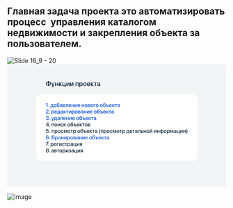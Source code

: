 ## Главная задача  проекта это  автоматизировать процесс  управления каталогом недвижимости и закрепления объекта за пользователем.
![Slide 16_9 - 20](https://github.com/user-attachments/assets/8d39d541-2ff3-4d98-8cb2-1fa45dabf0b2)<svg width="1920" height="1080" viewBox="0 0 1920 1080" fill="none" xmlns="http://www.w3.org/2000/svg">
<rect width="1920" height="1080" fill="#F3F4F6"/>
<rect x="253" y="265" width="1413" height="584" rx="48" fill="white"/>
<path d="M357.328 181.654V157.836C349.711 158.129 344.936 162.67 344.936 169.73C344.936 176.879 349.711 181.391 357.328 181.654ZM376.107 169.76C376.107 162.641 371.332 158.1 363.744 157.836V181.654C371.332 181.332 376.107 176.82 376.107 169.76ZM357.299 187.25C345.756 186.928 338.344 180.277 338.344 169.73C338.344 159.242 345.727 152.592 357.299 152.24V148.021H363.773V152.24C375.346 152.533 382.729 159.213 382.729 169.76C382.729 180.248 375.316 186.898 363.773 187.25V191.703H357.299V187.25ZM391.518 202.484C391.02 202.484 389.408 202.426 388.939 202.338V197.211C389.408 197.328 390.463 197.328 390.99 197.328C393.949 197.328 395.502 196.098 396.469 192.934C396.469 192.875 397.025 191.059 397.025 191.029L385.893 160.18H392.748L400.57 185.258H400.658L408.48 160.18H415.16L403.588 192.611C400.951 200.082 397.934 202.484 391.518 202.484ZM439.623 191V177.582H425.678V191H419.379V160.18H425.678V172.602H439.623V160.18H445.922V191H439.623ZM465.287 174.652L479.467 191H471.527L459.311 176.791H459.076V191H452.777V160.18H459.076V173.363H459.311L471.381 160.18H478.939L465.287 174.652ZM514.271 199.086H508.441V191H483.422V160.18H489.721V185.99H503.168V160.18H509.467V185.99H514.271V199.086ZM524.818 191H518.578V160.18H524.818V181.771H525.053L539.291 160.18H545.531V191H539.291V169.35H539.057L524.818 191ZM558.568 191H552.328V160.18H558.568V181.771H558.803L573.041 160.18H579.281V191H573.041V169.35H572.807L558.568 191ZM618.217 191V165.189H604.564V191H598.266V160.18H624.545V191H618.217ZM647.455 159.682C655.277 159.682 660.434 165.834 660.434 175.59C660.434 185.346 655.307 191.527 647.572 191.527C643.148 191.527 639.633 189.359 637.875 185.932H637.729V201.195H631.4V160.18H637.523V165.482H637.641C639.457 161.938 643.002 159.682 647.455 159.682ZM645.785 186.166C650.795 186.166 653.93 182.064 653.93 175.59C653.93 169.145 650.795 165.014 645.785 165.014C640.951 165.014 637.699 169.232 637.699 175.59C637.699 182.006 640.922 186.166 645.785 186.166ZM679.154 191.586C670.336 191.586 664.535 185.521 664.535 175.59C664.535 165.688 670.365 159.623 679.154 159.623C687.943 159.623 693.773 165.688 693.773 175.59C693.773 185.521 687.973 191.586 679.154 191.586ZM679.154 186.371C684.135 186.371 687.328 182.445 687.328 175.59C687.328 168.764 684.105 164.838 679.154 164.838C674.203 164.838 670.98 168.764 670.98 175.59C670.98 182.445 674.203 186.371 679.154 186.371ZM712.143 164.721C707.719 164.721 704.613 168.09 704.291 172.748H719.701C719.555 168.031 716.566 164.721 712.143 164.721ZM719.672 181.947H725.678C724.799 187.572 719.467 191.586 712.406 191.586C703.354 191.586 697.875 185.463 697.875 175.736C697.875 166.068 703.441 159.623 712.143 159.623C720.697 159.623 726.029 165.658 726.029 175.004V177.172H704.262V177.553C704.262 182.914 707.484 186.459 712.553 186.459C716.156 186.459 718.822 184.643 719.672 181.947ZM743.959 174.652L758.139 191H750.199L737.982 176.791H737.748V191H731.449V160.18H737.748V173.363H737.982L750.053 160.18H757.611L743.959 174.652ZM784.828 160.18V165.189H775.16V191H768.861V165.189H759.193V160.18H784.828ZM799.271 186.518C803.695 186.518 807.152 183.471 807.152 179.457V177.025L799.564 177.494C795.785 177.758 793.646 179.428 793.646 182.064C793.646 184.76 795.873 186.518 799.271 186.518ZM797.514 191.527C791.479 191.527 787.26 187.777 787.26 182.24C787.26 176.85 791.391 173.539 798.715 173.129L807.152 172.631V170.258C807.152 166.83 804.838 164.779 800.971 164.779C797.309 164.779 795.023 166.537 794.467 169.291H788.49C788.842 163.725 793.588 159.623 801.205 159.623C808.676 159.623 813.451 163.578 813.451 169.76V191H807.387V185.932H807.24C805.453 189.359 801.557 191.527 797.514 191.527Z" fill="#0A2036"/>
<path d="M347.18 375V346.383H347.062L338.227 352.664V347.508L347.133 341.18H352.312V375H347.18ZM363.258 375.258C361.547 375.258 360.188 373.898 360.188 372.188C360.188 370.477 361.547 369.117 363.258 369.117C364.969 369.117 366.328 370.477 366.328 372.188C366.328 373.898 364.969 375.258 363.258 375.258ZM395.906 370.992V354.352H387.328L386.648 363.773C386.461 366.68 385.852 369.211 384.727 370.805V370.992H395.906ZM381.891 381.469H377.227V370.992H379.219C381.023 369.867 381.844 366.891 382.078 363.562L382.969 350.344H400.945V370.992H404.766V381.469H400.078V375H381.891V381.469ZM418.805 375.469C411.75 375.469 407.109 370.617 407.109 362.672C407.109 354.75 411.773 349.898 418.805 349.898C425.836 349.898 430.5 354.75 430.5 362.672C430.5 370.617 425.859 375.469 418.805 375.469ZM418.805 371.297C422.789 371.297 425.344 368.156 425.344 362.672C425.344 357.211 422.766 354.07 418.805 354.07C414.844 354.07 412.266 357.211 412.266 362.672C412.266 368.156 414.844 371.297 418.805 371.297ZM445.852 375.469C438.141 375.469 433.969 370.43 433.969 360.68C433.969 346.992 437.953 341.438 447.328 341.109L449.531 341.039C452.18 340.922 454.852 340.43 455.977 339.82V344.016C455.344 344.602 452.836 345.211 449.812 345.328L447.656 345.398C441.07 345.633 438.984 348.586 438.07 355.547H438.258C439.828 352.641 442.805 351.047 446.672 351.047C453.328 351.047 457.594 355.688 457.594 362.953C457.594 370.711 453.117 375.469 445.852 375.469ZM445.805 371.227C449.977 371.227 452.414 368.273 452.414 363.023C452.414 358.031 449.977 355.172 445.805 355.172C441.609 355.172 439.148 358.031 439.148 363.023C439.148 368.273 441.586 371.227 445.805 371.227ZM470.602 371.414C474.141 371.414 476.906 368.977 476.906 365.766V363.82L470.836 364.195C467.812 364.406 466.102 365.742 466.102 367.852C466.102 370.008 467.883 371.414 470.602 371.414ZM469.195 375.422C464.367 375.422 460.992 372.422 460.992 367.992C460.992 363.68 464.297 361.031 470.156 360.703L476.906 360.305V358.406C476.906 355.664 475.055 354.023 471.961 354.023C469.031 354.023 467.203 355.43 466.758 357.633H461.977C462.258 353.18 466.055 349.898 472.148 349.898C478.125 349.898 481.945 353.062 481.945 358.008V375H477.094V370.945H476.977C475.547 373.688 472.43 375.422 469.195 375.422ZM497.438 354.023H492.258V360.492H496.945C499.805 360.492 501.234 359.391 501.234 357.211C501.234 355.172 499.898 354.023 497.438 354.023ZM497.273 364.031H492.258V371.32H497.836C500.695 371.32 502.242 370.055 502.242 367.688C502.242 365.25 500.602 364.031 497.273 364.031ZM487.266 375V350.344H498.469C503.273 350.344 506.18 352.734 506.18 356.625C506.18 359.18 504.352 361.5 501.984 361.945V362.133C505.172 362.555 507.281 364.805 507.281 367.898C507.281 372.234 503.953 375 498.609 375H487.266ZM518.719 363.773C518.25 370.758 516.492 375.234 510.961 375.234C510.141 375.234 509.555 375.094 509.25 374.977V370.523C509.484 370.594 509.953 370.711 510.586 370.711C512.977 370.711 513.82 367.852 514.102 363.562L514.945 350.344H532.031V375H526.992V354.352H519.398L518.719 363.773ZM547.805 353.977C544.266 353.977 541.781 356.672 541.523 360.398H553.852C553.734 356.625 551.344 353.977 547.805 353.977ZM553.828 367.758H558.633C557.93 372.258 553.664 375.469 548.016 375.469C540.773 375.469 536.391 370.57 536.391 362.789C536.391 355.055 540.844 349.898 547.805 349.898C554.648 349.898 558.914 354.727 558.914 362.203V363.938H541.5V364.242C541.5 368.531 544.078 371.367 548.133 371.367C551.016 371.367 553.148 369.914 553.828 367.758ZM579.445 375V364.266H568.289V375H563.25V350.344H568.289V360.281H579.445V350.344H584.484V375H579.445ZM594.961 375H589.969V350.344H594.961V367.617H595.148L606.539 350.344H611.531V375H606.539V357.68H606.352L594.961 375ZM627.305 353.977C623.766 353.977 621.281 356.672 621.023 360.398H633.352C633.234 356.625 630.844 353.977 627.305 353.977ZM633.328 367.758H638.133C637.43 372.258 633.164 375.469 627.516 375.469C620.273 375.469 615.891 370.57 615.891 362.789C615.891 355.055 620.344 349.898 627.305 349.898C634.148 349.898 638.414 354.727 638.414 362.203V363.938H621V364.242C621 368.531 623.578 371.367 627.633 371.367C630.516 371.367 632.648 369.914 633.328 367.758ZM668.695 375V364.266H657.539V375H652.5V350.344H657.539V360.281H668.695V350.344H673.734V375H668.695ZM689.836 375.469C682.781 375.469 678.141 370.617 678.141 362.672C678.141 354.75 682.805 349.898 689.836 349.898C696.867 349.898 701.531 354.75 701.531 362.672C701.531 370.617 696.891 375.469 689.836 375.469ZM689.836 371.297C693.82 371.297 696.375 368.156 696.375 362.672C696.375 357.211 693.797 354.07 689.836 354.07C685.875 354.07 683.297 357.211 683.297 362.672C683.297 368.156 685.875 371.297 689.836 371.297ZM716.062 354.023H710.883V360.492H715.57C718.43 360.492 719.859 359.391 719.859 357.211C719.859 355.172 718.523 354.023 716.062 354.023ZM715.898 364.031H710.883V371.32H716.461C719.32 371.32 720.867 370.055 720.867 367.688C720.867 365.25 719.227 364.031 715.898 364.031ZM705.891 375V350.344H717.094C721.898 350.344 724.805 352.734 724.805 356.625C724.805 359.18 722.977 361.5 720.609 361.945V362.133C723.797 362.555 725.906 364.805 725.906 367.898C725.906 372.234 722.578 375 717.234 375H705.891ZM741.023 375.469C733.969 375.469 729.328 370.617 729.328 362.672C729.328 354.75 733.992 349.898 741.023 349.898C748.055 349.898 752.719 354.75 752.719 362.672C752.719 370.617 748.078 375.469 741.023 375.469ZM741.023 371.297C745.008 371.297 747.562 368.156 747.562 362.672C747.562 357.211 744.984 354.07 741.023 354.07C737.062 354.07 734.484 357.211 734.484 362.672C734.484 368.156 737.062 371.297 741.023 371.297ZM773.414 354.352H762.117V375H757.078V350.344H773.414V354.352ZM787.477 375.469C780.422 375.469 775.781 370.617 775.781 362.672C775.781 354.75 780.445 349.898 787.477 349.898C794.508 349.898 799.172 354.75 799.172 362.672C799.172 370.617 794.531 375.469 787.477 375.469ZM787.477 371.297C791.461 371.297 794.016 368.156 794.016 362.672C794.016 357.211 791.438 354.07 787.477 354.07C783.516 354.07 780.938 357.211 780.938 362.672C780.938 368.156 783.516 371.297 787.477 371.297ZM823.898 375.469C816.844 375.469 812.203 370.617 812.203 362.672C812.203 354.75 816.867 349.898 823.898 349.898C830.93 349.898 835.594 354.75 835.594 362.672C835.594 370.617 830.953 375.469 823.898 375.469ZM823.898 371.297C827.883 371.297 830.438 368.156 830.438 362.672C830.438 357.211 827.859 354.07 823.898 354.07C819.938 354.07 817.359 357.211 817.359 362.672C817.359 368.156 819.938 371.297 823.898 371.297ZM850.945 375.469C843.234 375.469 839.062 370.43 839.062 360.68C839.062 346.992 843.047 341.438 852.422 341.109L854.625 341.039C857.273 340.922 859.945 340.43 861.07 339.82V344.016C860.438 344.602 857.93 345.211 854.906 345.328L852.75 345.398C846.164 345.633 844.078 348.586 843.164 355.547H843.352C844.922 352.641 847.898 351.047 851.766 351.047C858.422 351.047 862.688 355.688 862.688 362.953C862.688 370.711 858.211 375.469 850.945 375.469ZM850.898 371.227C855.07 371.227 857.508 368.273 857.508 363.023C857.508 358.031 855.07 355.172 850.898 355.172C846.703 355.172 844.242 358.031 844.242 363.023C844.242 368.273 846.68 371.227 850.898 371.227ZM880.688 375H870.961V354.352H864.445V350.344H876V357.961H880.688C886.43 357.961 890.086 361.266 890.086 366.469C890.086 371.695 886.43 375 880.688 375ZM880.266 361.922H876V371.016H880.266C883.172 371.016 885.07 369.188 885.07 366.469C885.07 363.727 883.172 361.922 880.266 361.922ZM904.664 353.977C901.125 353.977 898.641 356.672 898.383 360.398H910.711C910.594 356.625 908.203 353.977 904.664 353.977ZM910.688 367.758H915.492C914.789 372.258 910.523 375.469 904.875 375.469C897.633 375.469 893.25 370.57 893.25 362.789C893.25 355.055 897.703 349.898 904.664 349.898C911.508 349.898 915.773 354.727 915.773 362.203V363.938H898.359V364.242C898.359 368.531 900.938 371.367 904.992 371.367C907.875 371.367 910.008 369.914 910.688 367.758ZM930.117 361.922L941.461 375H935.109L925.336 363.633H925.148V375H920.109V350.344H925.148V360.891H925.336L934.992 350.344H941.039L930.117 361.922ZM962.812 350.344V354.352H955.078V375H950.039V354.352H942.305V350.344H962.812ZM974.367 371.414C977.906 371.414 980.672 368.977 980.672 365.766V363.82L974.602 364.195C971.578 364.406 969.867 365.742 969.867 367.852C969.867 370.008 971.648 371.414 974.367 371.414ZM972.961 375.422C968.133 375.422 964.758 372.422 964.758 367.992C964.758 363.68 968.062 361.031 973.922 360.703L980.672 360.305V358.406C980.672 355.664 978.82 354.023 975.727 354.023C972.797 354.023 970.969 355.43 970.523 357.633H965.742C966.023 353.18 969.82 349.898 975.914 349.898C981.891 349.898 985.711 353.062 985.711 358.008V375H980.859V370.945H980.742C979.312 373.688 976.195 375.422 972.961 375.422ZM338.344 408.094C338.344 402 343.242 397.547 349.969 397.547C356.414 397.547 361.219 401.648 361.219 407.016C361.219 410.953 359.109 413.883 354.164 418.945L345.703 427.453V427.57H361.758V432H338.625V428.438L350.836 415.992C354.961 411.703 356.039 409.922 356.039 407.273C356.039 404.273 353.32 401.883 349.805 401.883C346.102 401.883 343.312 404.555 343.312 408.07V408.141H338.344V408.094ZM370.102 432.258C368.391 432.258 367.031 430.898 367.031 429.188C367.031 427.477 368.391 426.117 370.102 426.117C371.812 426.117 373.172 427.477 373.172 429.188C373.172 430.898 371.812 432.258 370.102 432.258ZM399.211 406.945C405.469 406.945 409.594 411.867 409.594 419.672C409.594 427.477 405.492 432.422 399.305 432.422C395.766 432.422 392.953 430.688 391.547 427.945H391.43V440.156H386.367V407.344H391.266V411.586H391.359C392.812 408.75 395.648 406.945 399.211 406.945ZM397.875 428.133C401.883 428.133 404.391 424.852 404.391 419.672C404.391 414.516 401.883 411.211 397.875 411.211C394.008 411.211 391.406 414.586 391.406 419.672C391.406 424.805 393.984 428.133 397.875 428.133ZM424.289 410.977C420.75 410.977 418.266 413.672 418.008 417.398H430.336C430.219 413.625 427.828 410.977 424.289 410.977ZM430.312 424.758H435.117C434.414 429.258 430.148 432.469 424.5 432.469C417.258 432.469 412.875 427.57 412.875 419.789C412.875 412.055 417.328 406.898 424.289 406.898C431.133 406.898 435.398 411.727 435.398 419.203V420.938H417.984V421.242C417.984 425.531 420.562 428.367 424.617 428.367C427.5 428.367 429.633 426.914 430.312 424.758ZM455.719 427.992V411.352H447.141L446.461 420.773C446.273 423.68 445.664 426.211 444.539 427.805V427.992H455.719ZM441.703 438.469H437.039V427.992H439.031C440.836 426.867 441.656 423.891 441.891 420.562L442.781 407.344H460.758V427.992H464.578V438.469H459.891V432H441.703V438.469ZM476.648 428.414C480.188 428.414 482.953 425.977 482.953 422.766V420.82L476.883 421.195C473.859 421.406 472.148 422.742 472.148 424.852C472.148 427.008 473.93 428.414 476.648 428.414ZM475.242 432.422C470.414 432.422 467.039 429.422 467.039 424.992C467.039 420.68 470.344 418.031 476.203 417.703L482.953 417.305V415.406C482.953 412.664 481.102 411.023 478.008 411.023C475.078 411.023 473.25 412.43 472.805 414.633H468.023C468.305 410.18 472.102 406.898 478.195 406.898C484.172 406.898 487.992 410.062 487.992 415.008V432H483.141V427.945H483.023C481.594 430.688 478.477 432.422 475.242 432.422ZM503.32 418.922L514.664 432H508.312L498.539 420.633H498.352V432H493.312V407.344H498.352V417.891H498.539L508.195 407.344H514.242L503.32 418.922ZM536.016 407.344V411.352H528.281V432H523.242V411.352H515.508V407.344H536.016ZM544.711 432H539.719V407.344H544.711V424.617H544.898L556.289 407.344H561.281V432H556.289V414.68H556.102L544.711 432ZM579.586 406.945C585.844 406.945 589.969 411.867 589.969 419.672C589.969 427.477 585.867 432.422 579.68 432.422C576.141 432.422 573.328 430.688 571.922 427.945H571.805V440.156H566.742V407.344H571.641V411.586H571.734C573.188 408.75 576.023 406.945 579.586 406.945ZM578.25 428.133C582.258 428.133 584.766 424.852 584.766 419.672C584.766 414.516 582.258 411.211 578.25 411.211C574.383 411.211 571.781 414.586 571.781 419.672C571.781 424.805 574.359 428.133 578.25 428.133ZM604.945 432.469C597.891 432.469 593.25 427.617 593.25 419.672C593.25 411.75 597.914 406.898 604.945 406.898C611.977 406.898 616.641 411.75 616.641 419.672C616.641 427.617 612 432.469 604.945 432.469ZM604.945 428.297C608.93 428.297 611.484 425.156 611.484 419.672C611.484 414.211 608.906 411.07 604.945 411.07C600.984 411.07 598.406 414.211 598.406 419.672C598.406 425.156 600.984 428.297 604.945 428.297ZM631.172 411.023H625.992V417.492H630.68C633.539 417.492 634.969 416.391 634.969 414.211C634.969 412.172 633.633 411.023 631.172 411.023ZM631.008 421.031H625.992V428.32H631.57C634.43 428.32 635.977 427.055 635.977 424.688C635.977 422.25 634.336 421.031 631.008 421.031ZM621 432V407.344H632.203C637.008 407.344 639.914 409.734 639.914 413.625C639.914 416.18 638.086 418.5 635.719 418.945V419.133C638.906 419.555 641.016 421.805 641.016 424.898C641.016 429.234 637.688 432 632.344 432H621ZM654.164 428.414C657.703 428.414 660.469 425.977 660.469 422.766V420.82L654.398 421.195C651.375 421.406 649.664 422.742 649.664 424.852C649.664 427.008 651.445 428.414 654.164 428.414ZM652.758 432.422C647.93 432.422 644.555 429.422 644.555 424.992C644.555 420.68 647.859 418.031 653.719 417.703L660.469 417.305V415.406C660.469 412.664 658.617 411.023 655.523 411.023C652.594 411.023 650.766 412.43 650.32 414.633H645.539C645.82 410.18 649.617 406.898 655.711 406.898C661.688 406.898 665.508 410.062 665.508 415.008V432H660.656V427.945H660.539C659.109 430.688 655.992 432.422 652.758 432.422ZM687.023 432V421.266H675.867V432H670.828V407.344H675.867V417.281H687.023V407.344H692.062V432H687.023ZM702.539 432H697.547V407.344H702.539V424.617H702.727L714.117 407.344H719.109V432H714.117V414.68H713.93L702.539 432ZM734.883 410.977C731.344 410.977 728.859 413.672 728.602 417.398H740.93C740.812 413.625 738.422 410.977 734.883 410.977ZM740.906 424.758H745.711C745.008 429.258 740.742 432.469 735.094 432.469C727.852 432.469 723.469 427.57 723.469 419.789C723.469 412.055 727.922 406.898 734.883 406.898C741.727 406.898 745.992 411.727 745.992 419.203V420.938H728.578V421.242C728.578 425.531 731.156 428.367 735.211 428.367C738.094 428.367 740.227 426.914 740.906 424.758ZM770.695 432.469C763.641 432.469 759 427.617 759 419.672C759 411.75 763.664 406.898 770.695 406.898C777.727 406.898 782.391 411.75 782.391 419.672C782.391 427.617 777.75 432.469 770.695 432.469ZM770.695 428.297C774.68 428.297 777.234 425.156 777.234 419.672C777.234 414.211 774.656 411.07 770.695 411.07C766.734 411.07 764.156 414.211 764.156 419.672C764.156 425.156 766.734 428.297 770.695 428.297ZM797.742 432.469C790.031 432.469 785.859 427.43 785.859 417.68C785.859 403.992 789.844 398.438 799.219 398.109L801.422 398.039C804.07 397.922 806.742 397.43 807.867 396.82V401.016C807.234 401.602 804.727 402.211 801.703 402.328L799.547 402.398C792.961 402.633 790.875 405.586 789.961 412.547H790.148C791.719 409.641 794.695 408.047 798.562 408.047C805.219 408.047 809.484 412.688 809.484 419.953C809.484 427.711 805.008 432.469 797.742 432.469ZM797.695 428.227C801.867 428.227 804.305 425.273 804.305 420.023C804.305 415.031 801.867 412.172 797.695 412.172C793.5 412.172 791.039 415.031 791.039 420.023C791.039 425.273 793.477 428.227 797.695 428.227ZM827.484 432H817.758V411.352H811.242V407.344H822.797V414.961H827.484C833.227 414.961 836.883 418.266 836.883 423.469C836.883 428.695 833.227 432 827.484 432ZM827.062 418.922H822.797V428.016H827.062C829.969 428.016 831.867 426.188 831.867 423.469C831.867 420.727 829.969 418.922 827.062 418.922ZM851.461 410.977C847.922 410.977 845.438 413.672 845.18 417.398H857.508C857.391 413.625 855 410.977 851.461 410.977ZM857.484 424.758H862.289C861.586 429.258 857.32 432.469 851.672 432.469C844.43 432.469 840.047 427.57 840.047 419.789C840.047 412.055 844.5 406.898 851.461 406.898C858.305 406.898 862.57 411.727 862.57 419.203V420.938H845.156V421.242C845.156 425.531 847.734 428.367 851.789 428.367C854.672 428.367 856.805 426.914 857.484 424.758ZM876.914 418.922L888.258 432H881.906L872.133 420.633H871.945V432H866.906V407.344H871.945V417.891H872.133L881.789 407.344H887.836L876.914 418.922ZM909.609 407.344V411.352H901.875V432H896.836V411.352H889.102V407.344H909.609ZM921.164 428.414C924.703 428.414 927.469 425.977 927.469 422.766V420.82L921.398 421.195C918.375 421.406 916.664 422.742 916.664 424.852C916.664 427.008 918.445 428.414 921.164 428.414ZM919.758 432.422C914.93 432.422 911.555 429.422 911.555 424.992C911.555 420.68 914.859 418.031 920.719 417.703L927.469 417.305V415.406C927.469 412.664 925.617 411.023 922.523 411.023C919.594 411.023 917.766 412.43 917.32 414.633H912.539C912.82 410.18 916.617 406.898 922.711 406.898C928.688 406.898 932.508 410.062 932.508 415.008V432H927.656V427.945H927.539C926.109 430.688 922.992 432.422 919.758 432.422ZM345.984 473.695V469.57H350.062C353.719 469.57 356.227 467.273 356.227 464.086C356.227 460.945 354.07 458.859 350.062 458.859C346.406 458.859 343.969 460.969 343.664 464.297H338.719C339.117 458.367 343.594 454.547 350.297 454.547C356.695 454.547 361.359 458.18 361.359 463.383C361.359 467.602 358.594 470.625 354.398 471.375V471.469C359.484 471.82 362.766 474.938 362.766 479.672C362.766 485.578 357.398 489.633 350.344 489.633C343.055 489.633 338.367 485.625 338.039 479.789H343.078C343.406 483.023 346.078 485.25 350.344 485.25C354.469 485.25 357.422 482.906 357.422 479.602C357.422 475.945 354.656 473.695 350.203 473.695H345.984ZM370.758 489.258C369.047 489.258 367.688 487.898 367.688 486.188C367.688 484.477 369.047 483.117 370.758 483.117C372.469 483.117 373.828 484.477 373.828 486.188C373.828 487.898 372.469 489.258 370.758 489.258ZM389.461 498.188C389.062 498.188 387.773 498.141 387.398 498.07V493.969C387.773 494.062 388.617 494.062 389.039 494.062C391.406 494.062 392.648 493.078 393.422 490.547C393.422 490.5 393.867 489.047 393.867 489.023L384.961 464.344H390.445L396.703 484.406H396.773L403.031 464.344H408.375L399.117 490.289C397.008 496.266 394.594 498.188 389.461 498.188ZM427.312 484.992V468.352H418.734L418.055 477.773C417.867 480.68 417.258 483.211 416.133 484.805V484.992H427.312ZM413.297 495.469H408.633V484.992H410.625C412.43 483.867 413.25 480.891 413.484 477.562L414.375 464.344H432.352V484.992H436.172V495.469H431.484V489H413.297V495.469ZM448.242 485.414C451.781 485.414 454.547 482.977 454.547 479.766V477.82L448.477 478.195C445.453 478.406 443.742 479.742 443.742 481.852C443.742 484.008 445.523 485.414 448.242 485.414ZM446.836 489.422C442.008 489.422 438.633 486.422 438.633 481.992C438.633 477.68 441.938 475.031 447.797 474.703L454.547 474.305V472.406C454.547 469.664 452.695 468.023 449.602 468.023C446.672 468.023 444.844 469.43 444.398 471.633H439.617C439.898 467.18 443.695 463.898 449.789 463.898C455.766 463.898 459.586 467.062 459.586 472.008V489H454.734V484.945H454.617C453.188 487.688 450.07 489.422 446.836 489.422ZM472.359 477.773C471.891 484.758 470.133 489.234 464.602 489.234C463.781 489.234 463.195 489.094 462.891 488.977V484.523C463.125 484.594 463.594 484.711 464.227 484.711C466.617 484.711 467.461 481.852 467.742 477.562L468.586 464.344H485.672V489H480.633V468.352H473.039L472.359 477.773ZM501.445 467.977C497.906 467.977 495.422 470.672 495.164 474.398H507.492C507.375 470.625 504.984 467.977 501.445 467.977ZM507.469 481.758H512.273C511.57 486.258 507.305 489.469 501.656 489.469C494.414 489.469 490.031 484.57 490.031 476.789C490.031 469.055 494.484 463.898 501.445 463.898C508.289 463.898 512.555 468.727 512.555 476.203V477.938H495.141V478.242C495.141 482.531 497.719 485.367 501.773 485.367C504.656 485.367 506.789 483.914 507.469 481.758ZM533.086 489V478.266H521.93V489H516.891V464.344H521.93V474.281H533.086V464.344H538.125V489H533.086ZM548.602 489H543.609V464.344H548.602V481.617H548.789L560.18 464.344H565.172V489H560.18V471.68H559.992L548.602 489ZM580.945 467.977C577.406 467.977 574.922 470.672 574.664 474.398H586.992C586.875 470.625 584.484 467.977 580.945 467.977ZM586.969 481.758H591.773C591.07 486.258 586.805 489.469 581.156 489.469C573.914 489.469 569.531 484.57 569.531 476.789C569.531 469.055 573.984 463.898 580.945 463.898C587.789 463.898 592.055 468.727 592.055 476.203V477.938H574.641V478.242C574.641 482.531 577.219 485.367 581.273 485.367C584.156 485.367 586.289 483.914 586.969 481.758ZM616.758 489.469C609.703 489.469 605.062 484.617 605.062 476.672C605.062 468.75 609.727 463.898 616.758 463.898C623.789 463.898 628.453 468.75 628.453 476.672C628.453 484.617 623.812 489.469 616.758 489.469ZM616.758 485.297C620.742 485.297 623.297 482.156 623.297 476.672C623.297 471.211 620.719 468.07 616.758 468.07C612.797 468.07 610.219 471.211 610.219 476.672C610.219 482.156 612.797 485.297 616.758 485.297ZM643.805 489.469C636.094 489.469 631.922 484.43 631.922 474.68C631.922 460.992 635.906 455.438 645.281 455.109L647.484 455.039C650.133 454.922 652.805 454.43 653.93 453.82V458.016C653.297 458.602 650.789 459.211 647.766 459.328L645.609 459.398C639.023 459.633 636.938 462.586 636.023 469.547H636.211C637.781 466.641 640.758 465.047 644.625 465.047C651.281 465.047 655.547 469.688 655.547 476.953C655.547 484.711 651.07 489.469 643.805 489.469ZM643.758 485.227C647.93 485.227 650.367 482.273 650.367 477.023C650.367 472.031 647.93 469.172 643.758 469.172C639.562 469.172 637.102 472.031 637.102 477.023C637.102 482.273 639.539 485.227 643.758 485.227ZM673.547 489H663.82V468.352H657.305V464.344H668.859V471.961H673.547C679.289 471.961 682.945 475.266 682.945 480.469C682.945 485.695 679.289 489 673.547 489ZM673.125 475.922H668.859V485.016H673.125C676.031 485.016 677.93 483.188 677.93 480.469C677.93 477.727 676.031 475.922 673.125 475.922ZM697.523 467.977C693.984 467.977 691.5 470.672 691.242 474.398H703.57C703.453 470.625 701.062 467.977 697.523 467.977ZM703.547 481.758H708.352C707.648 486.258 703.383 489.469 697.734 489.469C690.492 489.469 686.109 484.57 686.109 476.789C686.109 469.055 690.562 463.898 697.523 463.898C704.367 463.898 708.633 468.727 708.633 476.203V477.938H691.219V478.242C691.219 482.531 693.797 485.367 697.852 485.367C700.734 485.367 702.867 483.914 703.547 481.758ZM722.977 475.922L734.32 489H727.969L718.195 477.633H718.008V489H712.969V464.344H718.008V474.891H718.195L727.852 464.344H733.898L722.977 475.922ZM755.672 464.344V468.352H747.938V489H742.898V468.352H735.164V464.344H755.672ZM767.227 485.414C770.766 485.414 773.531 482.977 773.531 479.766V477.82L767.461 478.195C764.438 478.406 762.727 479.742 762.727 481.852C762.727 484.008 764.508 485.414 767.227 485.414ZM765.82 489.422C760.992 489.422 757.617 486.422 757.617 481.992C757.617 477.68 760.922 475.031 766.781 474.703L773.531 474.305V472.406C773.531 469.664 771.68 468.023 768.586 468.023C765.656 468.023 763.828 469.43 763.383 471.633H758.602C758.883 467.18 762.68 463.898 768.773 463.898C774.75 463.898 778.57 467.062 778.57 472.008V489H773.719V484.945H773.602C772.172 487.688 769.055 489.422 765.82 489.422ZM351.352 660.656C346.359 660.656 342.352 658.102 340.148 653.531C338.766 650.836 338.062 647.508 338.062 643.547C338.062 632.227 343.125 625.523 351.586 625.523C357.562 625.523 362.203 629.109 363.234 634.5H357.984C357.164 631.734 354.633 629.93 351.539 629.93C346.219 629.93 343.125 634.758 343.102 643.266H343.195C344.672 639.984 348.258 637.781 352.477 637.781C358.922 637.781 363.703 642.539 363.703 648.961C363.703 655.734 358.523 660.656 351.352 660.656ZM351.305 656.227C355.289 656.227 358.477 653.086 358.477 649.125C358.477 645.023 355.5 642.07 351.352 642.07C347.227 642.07 344.156 645.023 344.156 649.031C344.156 653.039 347.273 656.227 351.305 656.227ZM371.648 660.258C369.938 660.258 368.578 658.898 368.578 657.188C368.578 655.477 369.938 654.117 371.648 654.117C373.359 654.117 374.719 655.477 374.719 657.188C374.719 658.898 373.359 660.258 371.648 660.258ZM401.414 660.469C393.703 660.469 389.531 655.43 389.531 645.68C389.531 631.992 393.516 626.438 402.891 626.109L405.094 626.039C407.742 625.922 410.414 625.43 411.539 624.82V629.016C410.906 629.602 408.398 630.211 405.375 630.328L403.219 630.398C396.633 630.633 394.547 633.586 393.633 640.547H393.82C395.391 637.641 398.367 636.047 402.234 636.047C408.891 636.047 413.156 640.688 413.156 647.953C413.156 655.711 408.68 660.469 401.414 660.469ZM401.367 656.227C405.539 656.227 407.977 653.273 407.977 648.023C407.977 643.031 405.539 640.172 401.367 640.172C397.172 640.172 394.711 643.031 394.711 648.023C394.711 653.273 397.148 656.227 401.367 656.227ZM430.383 634.945C436.641 634.945 440.766 639.867 440.766 647.672C440.766 655.477 436.664 660.422 430.477 660.422C426.938 660.422 424.125 658.688 422.719 655.945H422.602V668.156H417.539V635.344H422.438V639.586H422.531C423.984 636.75 426.82 634.945 430.383 634.945ZM429.047 656.133C433.055 656.133 435.562 652.852 435.562 647.672C435.562 642.516 433.055 639.211 429.047 639.211C425.18 639.211 422.578 642.586 422.578 647.672C422.578 652.805 425.156 656.133 429.047 656.133ZM455.742 660.469C448.688 660.469 444.047 655.617 444.047 647.672C444.047 639.75 448.711 634.898 455.742 634.898C462.773 634.898 467.438 639.75 467.438 647.672C467.438 655.617 462.797 660.469 455.742 660.469ZM455.742 656.297C459.727 656.297 462.281 653.156 462.281 647.672C462.281 642.211 459.703 639.07 455.742 639.07C451.781 639.07 449.203 642.211 449.203 647.672C449.203 653.156 451.781 656.297 455.742 656.297ZM487.992 660V649.266H476.836V660H471.797V635.344H476.836V645.281H487.992V635.344H493.031V660H487.992ZM503.508 660H498.516V635.344H503.508V652.617H503.695L515.086 635.344H520.078V660H515.086V642.68H514.898L503.508 660ZM538.383 634.945C544.641 634.945 548.766 639.867 548.766 647.672C548.766 655.477 544.664 660.422 538.477 660.422C534.938 660.422 532.125 658.688 530.719 655.945H530.602V668.156H525.539V635.344H530.438V639.586H530.531C531.984 636.75 534.82 634.945 538.383 634.945ZM537.047 656.133C541.055 656.133 543.562 652.852 543.562 647.672C543.562 642.516 541.055 639.211 537.047 639.211C533.18 639.211 530.578 642.586 530.578 647.672C530.578 652.805 533.156 656.133 537.047 656.133ZM563.742 660.469C556.688 660.469 552.047 655.617 552.047 647.672C552.047 639.75 556.711 634.898 563.742 634.898C570.773 634.898 575.438 639.75 575.438 647.672C575.438 655.617 570.797 660.469 563.742 660.469ZM563.742 656.297C567.727 656.297 570.281 653.156 570.281 647.672C570.281 642.211 567.703 639.07 563.742 639.07C559.781 639.07 557.203 642.211 557.203 647.672C557.203 653.156 559.781 656.297 563.742 656.297ZM589.969 639.023H584.789V645.492H589.477C592.336 645.492 593.766 644.391 593.766 642.211C593.766 640.172 592.43 639.023 589.969 639.023ZM589.805 649.031H584.789V656.32H590.367C593.227 656.32 594.773 655.055 594.773 652.688C594.773 650.25 593.133 649.031 589.805 649.031ZM579.797 660V635.344H591C595.805 635.344 598.711 637.734 598.711 641.625C598.711 644.18 596.883 646.5 594.516 646.945V647.133C597.703 647.555 599.812 649.805 599.812 652.898C599.812 657.234 596.484 660 591.141 660H579.797ZM612.961 656.414C616.5 656.414 619.266 653.977 619.266 650.766V648.82L613.195 649.195C610.172 649.406 608.461 650.742 608.461 652.852C608.461 655.008 610.242 656.414 612.961 656.414ZM611.555 660.422C606.727 660.422 603.352 657.422 603.352 652.992C603.352 648.68 606.656 646.031 612.516 645.703L619.266 645.305V643.406C619.266 640.664 617.414 639.023 614.32 639.023C611.391 639.023 609.562 640.43 609.117 642.633H604.336C604.617 638.18 608.414 634.898 614.508 634.898C620.484 634.898 624.305 638.062 624.305 643.008V660H619.453V655.945H619.336C617.906 658.688 614.789 660.422 611.555 660.422ZM645.82 660V649.266H634.664V660H629.625V635.344H634.664V645.281H645.82V635.344H650.859V660H645.82ZM661.336 660H656.344V635.344H661.336V652.617H661.523L672.914 635.344H677.906V660H672.914V642.68H672.727L661.336 660ZM693.68 638.977C690.141 638.977 687.656 641.672 687.398 645.398H699.727C699.609 641.625 697.219 638.977 693.68 638.977ZM699.703 652.758H704.508C703.805 657.258 699.539 660.469 693.891 660.469C686.648 660.469 682.266 655.57 682.266 647.789C682.266 640.055 686.719 634.898 693.68 634.898C700.523 634.898 704.789 639.727 704.789 647.203V648.938H687.375V649.242C687.375 653.531 689.953 656.367 694.008 656.367C696.891 656.367 699.023 654.914 699.703 652.758ZM729.492 660.469C722.438 660.469 717.797 655.617 717.797 647.672C717.797 639.75 722.461 634.898 729.492 634.898C736.523 634.898 741.188 639.75 741.188 647.672C741.188 655.617 736.547 660.469 729.492 660.469ZM729.492 656.297C733.477 656.297 736.031 653.156 736.031 647.672C736.031 642.211 733.453 639.07 729.492 639.07C725.531 639.07 722.953 642.211 722.953 647.672C722.953 653.156 725.531 656.297 729.492 656.297ZM756.539 660.469C748.828 660.469 744.656 655.43 744.656 645.68C744.656 631.992 748.641 626.438 758.016 626.109L760.219 626.039C762.867 625.922 765.539 625.43 766.664 624.82V629.016C766.031 629.602 763.523 630.211 760.5 630.328L758.344 630.398C751.758 630.633 749.672 633.586 748.758 640.547H748.945C750.516 637.641 753.492 636.047 757.359 636.047C764.016 636.047 768.281 640.688 768.281 647.953C768.281 655.711 763.805 660.469 756.539 660.469ZM756.492 656.227C760.664 656.227 763.102 653.273 763.102 648.023C763.102 643.031 760.664 640.172 756.492 640.172C752.297 640.172 749.836 643.031 749.836 648.023C749.836 653.273 752.273 656.227 756.492 656.227ZM786.281 660H776.555V639.352H770.039V635.344H781.594V642.961H786.281C792.023 642.961 795.68 646.266 795.68 651.469C795.68 656.695 792.023 660 786.281 660ZM785.859 646.922H781.594V656.016H785.859C788.766 656.016 790.664 654.188 790.664 651.469C790.664 648.727 788.766 646.922 785.859 646.922ZM810.258 638.977C806.719 638.977 804.234 641.672 803.977 645.398H816.305C816.188 641.625 813.797 638.977 810.258 638.977ZM816.281 652.758H821.086C820.383 657.258 816.117 660.469 810.469 660.469C803.227 660.469 798.844 655.57 798.844 647.789C798.844 640.055 803.297 634.898 810.258 634.898C817.102 634.898 821.367 639.727 821.367 647.203V648.938H803.953V649.242C803.953 653.531 806.531 656.367 810.586 656.367C813.469 656.367 815.602 654.914 816.281 652.758ZM835.711 646.922L847.055 660H840.703L830.93 648.633H830.742V660H825.703V635.344H830.742V645.891H830.93L840.586 635.344H846.633L835.711 646.922ZM868.406 635.344V639.352H860.672V660H855.633V639.352H847.898V635.344H868.406ZM879.961 656.414C883.5 656.414 886.266 653.977 886.266 650.766V648.82L880.195 649.195C877.172 649.406 875.461 650.742 875.461 652.852C875.461 655.008 877.242 656.414 879.961 656.414ZM878.555 660.422C873.727 660.422 870.352 657.422 870.352 652.992C870.352 648.68 873.656 646.031 879.516 645.703L886.266 645.305V643.406C886.266 640.664 884.414 639.023 881.32 639.023C878.391 639.023 876.562 640.43 876.117 642.633H871.336C871.617 638.18 875.414 634.898 881.508 634.898C887.484 634.898 891.305 638.062 891.305 643.008V660H886.453V655.945H886.336C884.906 658.688 881.789 660.422 878.555 660.422Z" fill="#0A50DD"/>
<path d="M354.703 546V539.32H337.781V534.727C340.688 529.266 344.531 523.195 352.148 512.18H359.742V534.914H364.383V539.32H359.742V546H354.703ZM342.68 534.867V534.984H354.75V516.234H354.656C348.797 524.695 345.375 529.969 342.68 534.867ZM372.117 546.258C370.406 546.258 369.047 544.898 369.047 543.188C369.047 541.477 370.406 540.117 372.117 540.117C373.828 540.117 375.188 541.477 375.188 543.188C375.188 544.898 373.828 546.258 372.117 546.258ZM404.32 546V525.352H393.398V546H388.359V521.344H409.383V546H404.32ZM425.461 546.469C418.406 546.469 413.766 541.617 413.766 533.672C413.766 525.75 418.43 520.898 425.461 520.898C432.492 520.898 437.156 525.75 437.156 533.672C437.156 541.617 432.516 546.469 425.461 546.469ZM425.461 542.297C429.445 542.297 432 539.156 432 533.672C432 528.211 429.422 525.07 425.461 525.07C421.5 525.07 418.922 528.211 418.922 533.672C418.922 539.156 421.5 542.297 425.461 542.297ZM446.508 546H441.516V521.344H446.508V538.617H446.695L458.086 521.344H463.078V546H458.086V528.68H457.898L446.508 546ZM489.562 529.242H484.688C484.031 526.969 482.156 525.117 479.016 525.117C475.102 525.117 472.547 528.469 472.547 533.672C472.547 539.016 475.125 542.227 479.062 542.227C482.062 542.227 484.031 540.727 484.734 538.148H489.609C488.883 543.094 484.828 546.469 479.016 546.469C471.961 546.469 467.414 541.57 467.414 533.672C467.414 525.938 471.961 520.898 478.969 520.898C485.062 520.898 488.859 524.695 489.562 529.242ZM503.695 532.922L515.039 546H508.688L498.914 534.633H498.727V546H493.688V521.344H498.727V531.891H498.914L508.57 521.344H514.617L503.695 532.922ZM538.57 546.469C531.516 546.469 526.875 541.617 526.875 533.672C526.875 525.75 531.539 520.898 538.57 520.898C545.602 520.898 550.266 525.75 550.266 533.672C550.266 541.617 545.625 546.469 538.57 546.469ZM538.57 542.297C542.555 542.297 545.109 539.156 545.109 533.672C545.109 528.211 542.531 525.07 538.57 525.07C534.609 525.07 532.031 528.211 532.031 533.672C532.031 539.156 534.609 542.297 538.57 542.297ZM565.617 546.469C557.906 546.469 553.734 541.43 553.734 531.68C553.734 517.992 557.719 512.438 567.094 512.109L569.297 512.039C571.945 511.922 574.617 511.43 575.742 510.82V515.016C575.109 515.602 572.602 516.211 569.578 516.328L567.422 516.398C560.836 516.633 558.75 519.586 557.836 526.547H558.023C559.594 523.641 562.57 522.047 566.438 522.047C573.094 522.047 577.359 526.688 577.359 533.953C577.359 541.711 572.883 546.469 565.617 546.469ZM565.57 542.227C569.742 542.227 572.18 539.273 572.18 534.023C572.18 529.031 569.742 526.172 565.57 526.172C561.375 526.172 558.914 529.031 558.914 534.023C558.914 539.273 561.352 542.227 565.57 542.227ZM595.359 546H585.633V525.352H579.117V521.344H590.672V528.961H595.359C601.102 528.961 604.758 532.266 604.758 537.469C604.758 542.695 601.102 546 595.359 546ZM594.938 532.922H590.672V542.016H594.938C597.844 542.016 599.742 540.188 599.742 537.469C599.742 534.727 597.844 532.922 594.938 532.922ZM619.336 524.977C615.797 524.977 613.312 527.672 613.055 531.398H625.383C625.266 527.625 622.875 524.977 619.336 524.977ZM625.359 538.758H630.164C629.461 543.258 625.195 546.469 619.547 546.469C612.305 546.469 607.922 541.57 607.922 533.789C607.922 526.055 612.375 520.898 619.336 520.898C626.18 520.898 630.445 525.727 630.445 533.203V534.938H613.031V535.242C613.031 539.531 615.609 542.367 619.664 542.367C622.547 542.367 624.68 540.914 625.359 538.758ZM644.789 532.922L656.133 546H649.781L640.008 534.633H639.82V546H634.781V521.344H639.82V531.891H640.008L649.664 521.344H655.711L644.789 532.922ZM677.484 521.344V525.352H669.75V546H664.711V525.352H656.977V521.344H677.484ZM691.336 546.469C684.281 546.469 679.641 541.617 679.641 533.672C679.641 525.75 684.305 520.898 691.336 520.898C698.367 520.898 703.031 525.75 703.031 533.672C703.031 541.617 698.391 546.469 691.336 546.469ZM691.336 542.297C695.32 542.297 697.875 539.156 697.875 533.672C697.875 528.211 695.297 525.07 691.336 525.07C687.375 525.07 684.797 528.211 684.797 533.672C684.797 539.156 687.375 542.297 691.336 542.297ZM717.562 525.023H712.383V531.492H717.07C719.93 531.492 721.359 530.391 721.359 528.211C721.359 526.172 720.023 525.023 717.562 525.023ZM717.398 535.031H712.383V542.32H717.961C720.82 542.32 722.367 541.055 722.367 538.688C722.367 536.25 720.727 535.031 717.398 535.031ZM707.391 546V521.344H718.594C723.398 521.344 726.305 523.734 726.305 527.625C726.305 530.18 724.477 532.5 722.109 532.945V533.133C725.297 533.555 727.406 535.805 727.406 538.898C727.406 543.234 724.078 546 718.734 546H707.391ZM350.742 603.633C343.992 603.633 339.047 599.508 338.742 593.602H343.758C344.133 596.953 347.016 599.25 350.789 599.25C355.055 599.25 358.008 596.273 358.008 592.031C358.008 587.789 355.055 584.742 350.836 584.742C347.906 584.742 345.375 586.078 344.062 588.305H339.258L341.039 569.18H361.172V573.609H345.258L344.32 583.992H344.438C345.914 581.859 348.68 580.57 351.984 580.57C358.477 580.57 363.141 585.328 363.141 591.891C363.141 598.828 358.031 603.633 350.742 603.633ZM370.992 603.258C369.281 603.258 367.922 601.898 367.922 600.188C367.922 598.477 369.281 597.117 370.992 597.117C372.703 597.117 374.062 598.477 374.062 600.188C374.062 601.898 372.703 603.258 370.992 603.258ZM405.727 603V582.352H394.805V603H389.766V578.344H410.789V603H405.727ZM429.117 577.945C435.375 577.945 439.5 582.867 439.5 590.672C439.5 598.477 435.398 603.422 429.211 603.422C425.672 603.422 422.859 601.688 421.453 598.945H421.336V611.156H416.273V578.344H421.172V582.586H421.266C422.719 579.75 425.555 577.945 429.117 577.945ZM427.781 599.133C431.789 599.133 434.297 595.852 434.297 590.672C434.297 585.516 431.789 582.211 427.781 582.211C423.914 582.211 421.312 585.586 421.312 590.672C421.312 595.805 423.891 599.133 427.781 599.133ZM454.477 603.469C447.422 603.469 442.781 598.617 442.781 590.672C442.781 582.75 447.445 577.898 454.477 577.898C461.508 577.898 466.172 582.75 466.172 590.672C466.172 598.617 461.531 603.469 454.477 603.469ZM454.477 599.297C458.461 599.297 461.016 596.156 461.016 590.672C461.016 585.211 458.438 582.07 454.477 582.07C450.516 582.07 447.938 585.211 447.938 590.672C447.938 596.156 450.516 599.297 454.477 599.297ZM491.578 586.242H486.703C486.047 583.969 484.172 582.117 481.031 582.117C477.117 582.117 474.562 585.469 474.562 590.672C474.562 596.016 477.141 599.227 481.078 599.227C484.078 599.227 486.047 597.727 486.75 595.148H491.625C490.898 600.094 486.844 603.469 481.031 603.469C473.977 603.469 469.43 598.57 469.43 590.672C469.43 582.938 473.977 577.898 480.984 577.898C487.078 577.898 490.875 581.695 491.578 586.242ZM500.578 603H495.703V578.344H502.055L509.953 596.414H510.141L518.086 578.344H524.297V603H519.375V585.891H519.211L511.828 602.039H508.125L500.742 585.891H500.578V603ZM540.352 603.469C533.297 603.469 528.656 598.617 528.656 590.672C528.656 582.75 533.32 577.898 540.352 577.898C547.383 577.898 552.047 582.75 552.047 590.672C552.047 598.617 547.406 603.469 540.352 603.469ZM540.352 599.297C544.336 599.297 546.891 596.156 546.891 590.672C546.891 585.211 544.312 582.07 540.352 582.07C536.391 582.07 533.812 585.211 533.812 590.672C533.812 596.156 536.391 599.297 540.352 599.297ZM574.312 578.344V582.352H566.578V603H561.539V582.352H553.805V578.344H574.312ZM590.883 577.945C597.141 577.945 601.266 582.867 601.266 590.672C601.266 598.477 597.164 603.422 590.977 603.422C587.438 603.422 584.625 601.688 583.219 598.945H583.102V611.156H578.039V578.344H582.938V582.586H583.031C584.484 579.75 587.32 577.945 590.883 577.945ZM589.547 599.133C593.555 599.133 596.062 595.852 596.062 590.672C596.062 585.516 593.555 582.211 589.547 582.211C585.68 582.211 583.078 585.586 583.078 590.672C583.078 595.805 585.656 599.133 589.547 599.133ZM625.992 603.469C618.938 603.469 614.297 598.617 614.297 590.672C614.297 582.75 618.961 577.898 625.992 577.898C633.023 577.898 637.688 582.75 637.688 590.672C637.688 598.617 633.047 603.469 625.992 603.469ZM625.992 599.297C629.977 599.297 632.531 596.156 632.531 590.672C632.531 585.211 629.953 582.07 625.992 582.07C622.031 582.07 619.453 585.211 619.453 590.672C619.453 596.156 622.031 599.297 625.992 599.297ZM653.039 603.469C645.328 603.469 641.156 598.43 641.156 588.68C641.156 574.992 645.141 569.438 654.516 569.109L656.719 569.039C659.367 568.922 662.039 568.43 663.164 567.82V572.016C662.531 572.602 660.023 573.211 657 573.328L654.844 573.398C648.258 573.633 646.172 576.586 645.258 583.547H645.445C647.016 580.641 649.992 579.047 653.859 579.047C660.516 579.047 664.781 583.688 664.781 590.953C664.781 598.711 660.305 603.469 653.039 603.469ZM652.992 599.227C657.164 599.227 659.602 596.273 659.602 591.023C659.602 586.031 657.164 583.172 652.992 583.172C648.797 583.172 646.336 586.031 646.336 591.023C646.336 596.273 648.773 599.227 652.992 599.227ZM682.781 603H673.055V582.352H666.539V578.344H678.094V585.961H682.781C688.523 585.961 692.18 589.266 692.18 594.469C692.18 599.695 688.523 603 682.781 603ZM682.359 589.922H678.094V599.016H682.359C685.266 599.016 687.164 597.188 687.164 594.469C687.164 591.727 685.266 589.922 682.359 589.922ZM706.758 581.977C703.219 581.977 700.734 584.672 700.477 588.398H712.805C712.688 584.625 710.297 581.977 706.758 581.977ZM712.781 595.758H717.586C716.883 600.258 712.617 603.469 706.969 603.469C699.727 603.469 695.344 598.57 695.344 590.789C695.344 583.055 699.797 577.898 706.758 577.898C713.602 577.898 717.867 582.727 717.867 590.203V591.938H700.453V592.242C700.453 596.531 703.031 599.367 707.086 599.367C709.969 599.367 712.102 597.914 712.781 595.758ZM732.211 589.922L743.555 603H737.203L727.43 591.633H727.242V603H722.203V578.344H727.242V588.891H727.43L737.086 578.344H743.133L732.211 589.922ZM764.906 578.344V582.352H757.172V603H752.133V582.352H744.398V578.344H764.906ZM776.461 599.414C780 599.414 782.766 596.977 782.766 593.766V591.82L776.695 592.195C773.672 592.406 771.961 593.742 771.961 595.852C771.961 598.008 773.742 599.414 776.461 599.414ZM775.055 603.422C770.227 603.422 766.852 600.422 766.852 595.992C766.852 591.68 770.156 589.031 776.016 588.703L782.766 588.305V586.406C782.766 583.664 780.914 582.023 777.82 582.023C774.891 582.023 773.062 583.43 772.617 585.633H767.836C768.117 581.18 771.914 577.898 778.008 577.898C783.984 577.898 787.805 581.062 787.805 586.008V603H782.953V598.945H782.836C781.406 601.688 778.289 603.422 775.055 603.422ZM804.539 589.711C804.539 581.508 806.695 574.898 811.312 569.18H815.766C812.391 573.117 809.742 581.977 809.742 589.688C809.742 597.398 812.391 606.281 815.766 610.219H811.312C806.695 604.477 804.539 597.867 804.539 589.711ZM835.336 603V582.352H824.414V603H819.375V578.344H840.398V603H835.336ZM858.727 577.945C864.984 577.945 869.109 582.867 869.109 590.672C869.109 598.477 865.008 603.422 858.82 603.422C855.281 603.422 852.469 601.688 851.062 598.945H850.945V611.156H845.883V578.344H850.781V582.586H850.875C852.328 579.75 855.164 577.945 858.727 577.945ZM857.391 599.133C861.398 599.133 863.906 595.852 863.906 590.672C863.906 585.516 861.398 582.211 857.391 582.211C853.523 582.211 850.922 585.586 850.922 590.672C850.922 595.805 853.5 599.133 857.391 599.133ZM884.086 603.469C877.031 603.469 872.391 598.617 872.391 590.672C872.391 582.75 877.055 577.898 884.086 577.898C891.117 577.898 895.781 582.75 895.781 590.672C895.781 598.617 891.141 603.469 884.086 603.469ZM884.086 599.297C888.07 599.297 890.625 596.156 890.625 590.672C890.625 585.211 888.047 582.07 884.086 582.07C880.125 582.07 877.547 585.211 877.547 590.672C877.547 596.156 880.125 599.297 884.086 599.297ZM921.188 586.242H916.312C915.656 583.969 913.781 582.117 910.641 582.117C906.727 582.117 904.172 585.469 904.172 590.672C904.172 596.016 906.75 599.227 910.688 599.227C913.688 599.227 915.656 597.727 916.359 595.148H921.234C920.508 600.094 916.453 603.469 910.641 603.469C903.586 603.469 899.039 598.57 899.039 590.672C899.039 582.938 903.586 577.898 910.594 577.898C916.688 577.898 920.484 581.695 921.188 586.242ZM930.188 603H925.312V578.344H931.664L939.562 596.414H939.75L947.695 578.344H953.906V603H948.984V585.891H948.82L941.438 602.039H937.734L930.352 585.891H930.188V603ZM969.961 603.469C962.906 603.469 958.266 598.617 958.266 590.672C958.266 582.75 962.93 577.898 969.961 577.898C976.992 577.898 981.656 582.75 981.656 590.672C981.656 598.617 977.016 603.469 969.961 603.469ZM969.961 599.297C973.945 599.297 976.5 596.156 976.5 590.672C976.5 585.211 973.922 582.07 969.961 582.07C966 582.07 963.422 585.211 963.422 590.672C963.422 596.156 966 599.297 969.961 599.297ZM1003.92 578.344V582.352H996.188V603H991.148V582.352H983.414V578.344H1003.92ZM1020.49 577.945C1026.75 577.945 1030.88 582.867 1030.88 590.672C1030.88 598.477 1026.77 603.422 1020.59 603.422C1017.05 603.422 1014.23 601.688 1012.83 598.945H1012.71V611.156H1007.65V578.344H1012.55V582.586H1012.64C1014.09 579.75 1016.93 577.945 1020.49 577.945ZM1019.16 599.133C1023.16 599.133 1025.67 595.852 1025.67 590.672C1025.67 585.516 1023.16 582.211 1019.16 582.211C1015.29 582.211 1012.69 585.586 1012.69 590.672C1012.69 595.805 1015.27 599.133 1019.16 599.133ZM1061.39 598.992V582.352H1052.81L1052.13 591.773C1051.95 594.68 1051.34 597.211 1050.21 598.805V598.992H1061.39ZM1047.38 609.469H1042.71V598.992H1044.7C1046.51 597.867 1047.33 594.891 1047.56 591.562L1048.45 578.344H1066.43V598.992H1070.25V609.469H1065.56V603H1047.38V609.469ZM1084.01 581.977C1080.47 581.977 1077.98 584.672 1077.73 588.398H1090.05C1089.94 584.625 1087.55 581.977 1084.01 581.977ZM1090.03 595.758H1094.84C1094.13 600.258 1089.87 603.469 1084.22 603.469C1076.98 603.469 1072.59 598.57 1072.59 590.789C1072.59 583.055 1077.05 577.898 1084.01 577.898C1090.85 577.898 1095.12 582.727 1095.12 590.203V591.938H1077.7V592.242C1077.7 596.531 1080.28 599.367 1084.34 599.367C1087.22 599.367 1089.35 597.914 1090.03 595.758ZM1117.31 578.344V582.352H1109.58V603H1104.54V582.352H1096.8V578.344H1117.31ZM1128.87 599.414C1132.41 599.414 1135.17 596.977 1135.17 593.766V591.82L1129.1 592.195C1126.08 592.406 1124.37 593.742 1124.37 595.852C1124.37 598.008 1126.15 599.414 1128.87 599.414ZM1127.46 603.422C1122.63 603.422 1119.26 600.422 1119.26 595.992C1119.26 591.68 1122.56 589.031 1128.42 588.703L1135.17 588.305V586.406C1135.17 583.664 1133.32 582.023 1130.23 582.023C1127.3 582.023 1125.47 583.43 1125.02 585.633H1120.24C1120.52 581.18 1124.32 577.898 1130.41 577.898C1136.39 577.898 1140.21 581.062 1140.21 586.008V603H1135.36V598.945H1135.24C1133.81 601.688 1130.7 603.422 1127.46 603.422ZM1152.98 591.773C1152.52 598.758 1150.76 603.234 1145.23 603.234C1144.41 603.234 1143.82 603.094 1143.52 602.977V598.523C1143.75 598.594 1144.22 598.711 1144.85 598.711C1147.24 598.711 1148.09 595.852 1148.37 591.562L1149.21 578.344H1166.3V603H1161.26V582.352H1153.66L1152.98 591.773ZM1181.04 589.922H1176.77V599.016H1181.04C1183.95 599.016 1185.82 597.188 1185.82 594.469C1185.82 591.727 1183.92 589.922 1181.04 589.922ZM1171.73 603V578.344H1176.77V585.961H1181.48C1187.18 585.961 1190.86 589.266 1190.86 594.469C1190.86 599.695 1187.18 603 1181.48 603H1171.73ZM1211.27 603V592.266H1200.12V603H1195.08V578.344H1200.12V588.281H1211.27V578.344H1216.31V603H1211.27ZM1232.41 603.469C1225.36 603.469 1220.72 598.617 1220.72 590.672C1220.72 582.75 1225.38 577.898 1232.41 577.898C1239.45 577.898 1244.11 582.75 1244.11 590.672C1244.11 598.617 1239.47 603.469 1232.41 603.469ZM1232.41 599.297C1236.4 599.297 1238.95 596.156 1238.95 590.672C1238.95 585.211 1236.38 582.07 1232.41 582.07C1228.45 582.07 1225.88 585.211 1225.88 590.672C1225.88 596.156 1228.45 599.297 1232.41 599.297ZM1253.46 603H1248.47V578.344H1253.46V595.617H1253.65L1265.04 578.344H1270.03V603H1265.04V585.68H1264.85L1253.46 603ZM1251.82 567.516H1255.24C1255.27 570.164 1256.95 572.18 1259.6 572.18C1262.27 572.18 1263.96 570.164 1263.98 567.516H1267.41C1267.41 571.945 1264.27 574.945 1259.6 574.945C1254.96 574.945 1251.82 571.945 1251.82 567.516ZM1290.21 603H1285.22V578.344H1290.21V595.617H1290.4L1301.79 578.344H1306.78V603H1301.79V585.68H1301.6L1290.21 603ZM1328.41 603V592.266H1317.26V603H1312.22V578.344H1317.26V588.281H1328.41V578.344H1333.45V603H1328.41ZM1350.84 599.25V582.094C1346.04 582.211 1342.97 585.445 1342.97 590.672C1342.97 595.922 1346.02 599.109 1350.84 599.25ZM1363.59 590.672C1363.59 585.422 1360.52 582.234 1355.72 582.094V599.25C1360.5 599.133 1363.59 595.922 1363.59 590.672ZM1350.82 603.328C1342.97 603.164 1337.84 598.359 1337.84 590.672C1337.84 583.031 1342.99 578.156 1350.82 578.039V570.352H1355.74V578.039C1363.55 578.18 1368.7 583.008 1368.7 590.672C1368.7 598.312 1363.52 603.188 1355.74 603.328V611.156H1350.82V603.328ZM1383.68 603.469C1376.62 603.469 1371.98 598.617 1371.98 590.672C1371.98 582.75 1376.65 577.898 1383.68 577.898C1390.71 577.898 1395.38 582.75 1395.38 590.672C1395.38 598.617 1390.73 603.469 1383.68 603.469ZM1383.68 599.297C1387.66 599.297 1390.22 596.156 1390.22 590.672C1390.22 585.211 1387.64 582.07 1383.68 582.07C1379.72 582.07 1377.14 585.211 1377.14 590.672C1377.14 596.156 1379.72 599.297 1383.68 599.297ZM1412.6 577.945C1418.86 577.945 1422.98 582.867 1422.98 590.672C1422.98 598.477 1418.88 603.422 1412.7 603.422C1409.16 603.422 1406.34 601.688 1404.94 598.945H1404.82V611.156H1399.76V578.344H1404.66V582.586H1404.75C1406.2 579.75 1409.04 577.945 1412.6 577.945ZM1411.27 599.133C1415.27 599.133 1417.78 595.852 1417.78 590.672C1417.78 585.516 1415.27 582.211 1411.27 582.211C1407.4 582.211 1404.8 585.586 1404.8 590.672C1404.8 595.805 1407.38 599.133 1411.27 599.133ZM1432.22 603H1427.34V578.344H1433.7L1441.59 596.414H1441.78L1449.73 578.344H1455.94V603H1451.02V585.891H1450.85L1443.47 602.039H1439.77L1432.38 585.891H1432.22V603ZM1470.02 599.414C1473.56 599.414 1476.33 596.977 1476.33 593.766V591.82L1470.26 592.195C1467.23 592.406 1465.52 593.742 1465.52 595.852C1465.52 598.008 1467.3 599.414 1470.02 599.414ZM1468.62 603.422C1463.79 603.422 1460.41 600.422 1460.41 595.992C1460.41 591.68 1463.72 589.031 1469.58 588.703L1476.33 588.305V586.406C1476.33 583.664 1474.48 582.023 1471.38 582.023C1468.45 582.023 1466.62 583.43 1466.18 585.633H1461.4C1461.68 581.18 1465.48 577.898 1471.57 577.898C1477.55 577.898 1481.37 581.062 1481.37 586.008V603H1476.52V598.945H1476.4C1474.97 601.688 1471.85 603.422 1468.62 603.422ZM1511.37 609.469H1506.7V603H1486.69V578.344H1491.73V598.992H1502.48V578.344H1507.52V598.992H1511.37V609.469ZM1519.8 603H1514.81V578.344H1519.8V595.617H1519.99L1531.38 578.344H1536.38V603H1531.38V585.68H1531.2L1519.8 603ZM1546.8 603H1541.81V578.344H1546.8V595.617H1546.99L1558.38 578.344H1563.38V603H1558.38V585.68H1558.2L1546.8 603ZM1578.21 589.711C1578.21 599.953 1574.88 605.953 1571.44 610.219H1566.98C1569.33 607.5 1573.01 599.812 1573.01 589.688C1573.01 579.562 1569.3 571.875 1566.98 569.18H1571.44C1574.88 573.422 1578.21 579.422 1578.21 589.711ZM340.5 717L355.523 687.727V687.609H337.688V683.18H360.703V687.727L346.008 717H340.5ZM363.914 717.258C362.203 717.258 360.844 715.898 360.844 714.188C360.844 712.477 362.203 711.117 363.914 711.117C365.625 711.117 366.984 712.477 366.984 714.188C366.984 715.898 365.625 717.258 363.914 717.258ZM393.023 691.945C399.281 691.945 403.406 696.867 403.406 704.672C403.406 712.477 399.305 717.422 393.117 717.422C389.578 717.422 386.766 715.688 385.359 712.945H385.242V725.156H380.18V692.344H385.078V696.586H385.172C386.625 693.75 389.461 691.945 393.023 691.945ZM391.688 713.133C395.695 713.133 398.203 709.852 398.203 704.672C398.203 699.516 395.695 696.211 391.688 696.211C387.82 696.211 385.219 699.586 385.219 704.672C385.219 709.805 387.797 713.133 391.688 713.133ZM418.102 695.977C414.562 695.977 412.078 698.672 411.82 702.398H424.148C424.031 698.625 421.641 695.977 418.102 695.977ZM424.125 709.758H428.93C428.227 714.258 423.961 717.469 418.312 717.469C411.07 717.469 406.688 712.57 406.688 704.789C406.688 697.055 411.141 691.898 418.102 691.898C424.945 691.898 429.211 696.727 429.211 704.203V705.938H411.797V706.242C411.797 710.531 414.375 713.367 418.43 713.367C421.312 713.367 423.445 711.914 424.125 709.758ZM449.883 696.352H438.586V717H433.547V692.344H449.883V696.352ZM459.117 717H454.125V692.344H459.117V709.617H459.305L470.695 692.344H475.688V717H470.695V699.68H470.508L459.117 717ZM502.172 700.242H497.297C496.641 697.969 494.766 696.117 491.625 696.117C487.711 696.117 485.156 699.469 485.156 704.672C485.156 710.016 487.734 713.227 491.672 713.227C494.672 713.227 496.641 711.727 497.344 709.148H502.219C501.492 714.094 497.438 717.469 491.625 717.469C484.57 717.469 480.023 712.57 480.023 704.672C480.023 696.938 484.57 691.898 491.578 691.898C497.672 691.898 501.469 695.695 502.172 700.242ZM524.531 692.344V696.352H516.797V717H511.758V696.352H504.023V692.344H524.531ZM541.102 691.945C547.359 691.945 551.484 696.867 551.484 704.672C551.484 712.477 547.383 717.422 541.195 717.422C537.656 717.422 534.844 715.688 533.438 712.945H533.32V725.156H528.258V692.344H533.156V696.586H533.25C534.703 693.75 537.539 691.945 541.102 691.945ZM539.766 713.133C543.773 713.133 546.281 709.852 546.281 704.672C546.281 699.516 543.773 696.211 539.766 696.211C535.898 696.211 533.297 699.586 533.297 704.672C533.297 709.805 535.875 713.133 539.766 713.133ZM564.492 713.414C568.031 713.414 570.797 710.977 570.797 707.766V705.82L564.727 706.195C561.703 706.406 559.992 707.742 559.992 709.852C559.992 712.008 561.773 713.414 564.492 713.414ZM563.086 717.422C558.258 717.422 554.883 714.422 554.883 709.992C554.883 705.68 558.188 703.031 564.047 702.703L570.797 702.305V700.406C570.797 697.664 568.945 696.023 565.852 696.023C562.922 696.023 561.094 697.43 560.648 699.633H555.867C556.148 695.18 559.945 691.898 566.039 691.898C572.016 691.898 575.836 695.062 575.836 700.008V717H570.984V712.945H570.867C569.438 715.688 566.32 717.422 563.086 717.422ZM605.836 723.469H601.172V717H581.156V692.344H586.195V712.992H596.953V692.344H601.992V712.992H605.836V723.469ZM614.273 717H609.281V692.344H614.273V709.617H614.461L625.852 692.344H630.844V717H625.852V699.68H625.664L614.273 717ZM645.633 704.648H650.109V696.328H645.633C642.75 696.328 640.898 697.969 640.898 700.641C640.898 702.984 642.773 704.648 645.633 704.648ZM650.109 717V708.539H646.359L640.383 717H634.664L641.391 707.672C637.969 706.664 635.859 704.109 635.859 700.664C635.859 695.531 639.609 692.344 645.375 692.344H655.078V717H650.109ZM350.836 774.633C343.289 774.633 338.039 770.578 338.039 764.859C338.039 760.547 341.086 757.102 345.562 756.164V756.047C341.812 755.016 339.398 752.086 339.398 748.453C339.398 743.32 344.203 739.547 350.836 739.547C357.492 739.547 362.25 743.297 362.25 748.477C362.25 752.062 359.859 754.969 356.109 756.047V756.164C360.609 757.102 363.633 760.57 363.633 764.859C363.633 770.602 358.336 774.633 350.836 774.633ZM350.836 770.414C355.148 770.414 358.195 767.93 358.195 764.484C358.195 760.992 355.148 758.508 350.836 758.508C346.523 758.508 343.453 761.016 343.453 764.484C343.453 767.93 346.523 770.414 350.836 770.414ZM350.836 754.289C354.469 754.289 357.07 752.086 357.07 749.016C357.07 745.922 354.492 743.719 350.836 743.719C347.156 743.719 344.602 745.922 344.602 749.016C344.602 752.086 347.156 754.289 350.836 754.289ZM371.367 774.258C369.656 774.258 368.297 772.898 368.297 771.188C368.297 769.477 369.656 768.117 371.367 768.117C373.078 768.117 374.438 769.477 374.438 771.188C374.438 772.898 373.078 774.258 371.367 774.258ZM396.258 770.414C399.797 770.414 402.562 767.977 402.562 764.766V762.82L396.492 763.195C393.469 763.406 391.758 764.742 391.758 766.852C391.758 769.008 393.539 770.414 396.258 770.414ZM394.852 774.422C390.023 774.422 386.648 771.422 386.648 766.992C386.648 762.68 389.953 760.031 395.812 759.703L402.562 759.305V757.406C402.562 754.664 400.711 753.023 397.617 753.023C394.688 753.023 392.859 754.43 392.414 756.633H387.633C387.914 752.18 391.711 748.898 397.805 748.898C403.781 748.898 407.602 752.062 407.602 757.008V774H402.75V769.945H402.633C401.203 772.688 398.086 774.422 394.852 774.422ZM423.094 753.023H417.914V759.492H422.602C425.461 759.492 426.891 758.391 426.891 756.211C426.891 754.172 425.555 753.023 423.094 753.023ZM422.93 763.031H417.914V770.32H423.492C426.352 770.32 427.898 769.055 427.898 766.688C427.898 764.25 426.258 763.031 422.93 763.031ZM412.922 774V749.344H424.125C428.93 749.344 431.836 751.734 431.836 755.625C431.836 758.18 430.008 760.5 427.641 760.945V761.133C430.828 761.555 432.938 763.805 432.938 766.898C432.938 771.234 429.609 774 424.266 774H412.922ZM455.25 749.344V753.352H447.516V774H442.477V753.352H434.742V749.344H455.25ZM469.102 774.469C462.047 774.469 457.406 769.617 457.406 761.672C457.406 753.75 462.07 748.898 469.102 748.898C476.133 748.898 480.797 753.75 480.797 761.672C480.797 769.617 476.156 774.469 469.102 774.469ZM469.102 770.297C473.086 770.297 475.641 767.156 475.641 761.672C475.641 756.211 473.062 753.07 469.102 753.07C465.141 753.07 462.562 756.211 462.562 761.672C462.562 767.156 465.141 770.297 469.102 770.297ZM498.023 748.945C504.281 748.945 508.406 753.867 508.406 761.672C508.406 769.477 504.305 774.422 498.117 774.422C494.578 774.422 491.766 772.688 490.359 769.945H490.242V782.156H485.18V749.344H490.078V753.586H490.172C491.625 750.75 494.461 748.945 498.023 748.945ZM496.688 770.133C500.695 770.133 503.203 766.852 503.203 761.672C503.203 756.516 500.695 753.211 496.688 753.211C492.82 753.211 490.219 756.586 490.219 761.672C490.219 766.805 492.797 770.133 496.688 770.133ZM517.758 774H512.766V749.344H517.758V766.617H517.945L529.336 749.344H534.328V774H529.336V756.68H529.148L517.758 774ZM548.625 774.469C542.859 774.469 538.852 771.633 538.406 767.086H543.398C543.914 769.219 545.789 770.391 548.625 770.391C551.859 770.391 553.664 768.891 553.664 766.711C553.664 764.25 552 763.125 548.648 763.125H545.039V759.398H548.578C551.414 759.398 552.891 758.32 552.891 756.164C552.891 754.266 551.531 752.93 548.648 752.93C545.93 752.93 544.102 754.102 543.773 756.023H538.922C539.438 751.641 543.117 748.898 548.625 748.898C554.602 748.898 557.836 751.57 557.836 755.672C557.836 758.18 556.289 760.312 553.898 760.922V761.109C557.039 761.836 558.703 763.875 558.703 766.688C558.703 771.375 554.742 774.469 548.625 774.469ZM571.805 770.414C575.344 770.414 578.109 767.977 578.109 764.766V762.82L572.039 763.195C569.016 763.406 567.305 764.742 567.305 766.852C567.305 769.008 569.086 770.414 571.805 770.414ZM570.398 774.422C565.57 774.422 562.195 771.422 562.195 766.992C562.195 762.68 565.5 760.031 571.359 759.703L578.109 759.305V757.406C578.109 754.664 576.258 753.023 573.164 753.023C570.234 753.023 568.406 754.43 567.961 756.633H563.18C563.461 752.18 567.258 748.898 573.352 748.898C579.328 748.898 583.148 752.062 583.148 757.008V774H578.297V769.945H578.18C576.75 772.688 573.633 774.422 570.398 774.422ZM613.148 780.469H608.484V774H588.469V749.344H593.508V769.992H604.266V749.344H609.305V769.992H613.148V780.469ZM621.586 774H616.594V749.344H621.586V766.617H621.773L633.164 749.344H638.156V774H633.164V756.68H632.977L621.586 774ZM652.945 761.648H657.422V753.328H652.945C650.062 753.328 648.211 754.969 648.211 757.641C648.211 759.984 650.086 761.648 652.945 761.648ZM657.422 774V765.539H653.672L647.695 774H641.977L648.703 764.672C645.281 763.664 643.172 761.109 643.172 757.664C643.172 752.531 646.922 749.344 652.688 749.344H662.391V774H657.422Z" fill="#0A2036"/>
</svg>



![image](https://github.com/user-attachments/assets/9cea07b4-e229-42e1-9e49-37b23ef15a84)

